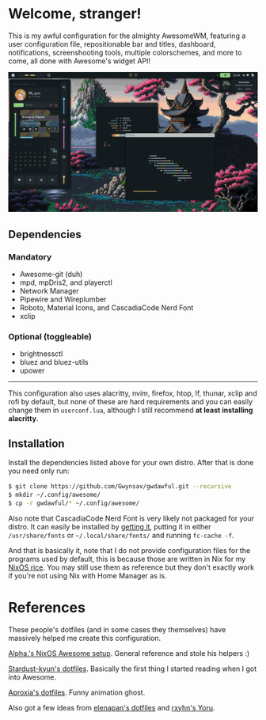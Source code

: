 # Welcome, stranger!

This is my awful configuration for the almighty AwesomeWM, featuring a 
user configuration file, repositionable bar and titles, dashboard,
notifications, screenshooting tools, multiple colorschemes, and more to
come, all done with Awesome's widget API!

![Display](./screenshot.png)

## Dependencies

### Mandatory
- Awesome-git (duh)
- mpd, mpDris2, and playerctl
- Network Manager
- Pipewire and Wireplumber
- Roboto, Material Icons, and CascadiaCode Nerd Font
- xclip

### Optional (toggleable)
- brightnessctl
- bluez and bluez-utils
- upower

----------------------
This configuration also uses alacritty, nvim, firefox, htop, lf, thunar, 
xclip and rofi by default, but none of these are hard requirements and 
you can easily change them in `userconf.lua`, although I still 
recommend **at least installing alacritty**.

## Installation

Install the dependencies listed above for your own distro. After that is
done you need only run:
```sh
$ git clone https://github.com/Gwynsav/gwdawful.git --recursive
$ mkdir ~/.config/awesome/
$ cp -r gwdawful/* ~/.config/awesome/
```
Also note that CascadiaCode Nerd Font is very likely not packaged for your
distro. It can easily be installed by [getting it](https://github.com/ryanoasis/nerd-fonts/releases/download/v2.2.2/CascadiaCode.zip), 
putting it in either `/usr/share/fonts` or `~/.local/share/fonts/` and 
running `fc-cache -f`.

And that is basically it, note that I do not provide configuration files 
for the programs used by default, this is because those are written in Nix
for my [NixOS rice](https://github.com/Gwynsav/nix-dots/tree/master/users/gw/config). 
You may still use them as reference but they don't exactly work if you're
not using Nix with Home Manager as is.

# References
These people's dotfiles (and in some cases they themselves) have massively
helped me create this configuration.

[Alpha.'s NixOS Awesome setup](https://github.com/AlphaTechnolog/nixdots). 
General reference and stole his helpers :)

[Stardust-kyun's dotfiles](https://github.com/Stardust-kyun/dotfiles). 
Basically the first thing I started reading when I got into Awesome.

[Aproxia's dotfiles](https://github.com/Aproxia-dev/.dotfiles). 
Funny animation ghost.

Also got a few ideas from [elenapan's dotfiles](https://github.com/elenapan/dotfiles) 
and [rxyhn's Yoru](https://github.com/rxyhn/yoru).

